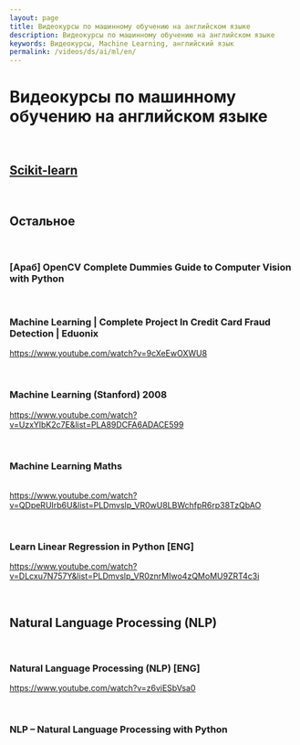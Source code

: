 ```yaml
---
layout: page
title: Видеокурсы по машинному обучению на английском языке
description: Видеокурсы по машинному обучению на английском языке
keywords: Видеокурсы, Machine Learning, английский язык
permalink: /videos/ds/ai/ml/en/
---
```


# Видеокурсы по машинному обучению на английском языке

<br/>

## [Scikit-learn](/videos/ds/ai/ml/scikit-learn/en/)

<br/>

## Остальное

<br/>

### [Араб] OpenCV Complete Dummies Guide to Computer Vision with Python

<br/>

### Machine Learning | Complete Project In Credit Card Fraud Detection | Eduonix

https://www.youtube.com/watch?v=9cXeEwOXWU8

<br/>

### Machine Learning (Stanford) 2008

https://www.youtube.com/watch?v=UzxYlbK2c7E&list=PLA89DCFA6ADACE599

<br/>

### Machine Learning Maths

<br/> https://www.youtube.com/watch?v=QDpeRUIrb6U&list=PLDmvslp_VR0wU8LBWchfpR6rp38TzQbAO

<br/>

### Learn Linear Regression in Python [ENG]

https://www.youtube.com/watch?v=DLcxu7N757Y&list=PLDmvslp_VR0znrMIwo4zQMoMU9ZRT4c3i

<br/>

## Natural Language Processing (NLP)

<br/>

### Natural Language Processing (NLP) [ENG]

https://www.youtube.com/watch?v=z6viESbVsa0

<br/>

### NLP – Natural Language Processing with Python
